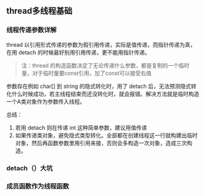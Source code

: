 ## thread多线程基础

### 线程传递参数详解
thread 以引用形式传递的参数为假引用传递，实际是值传递，而指针传递为真，在用 detach 的时候最好别用引用传递，更不能用指针传递。
> 注：thread 的构造函数决定了无论传递什么参数，都是复制的一个临时量，对于临时量要const引用，加了const可以接受右值

参数存在例如 char[] 到 string 的隐式转化时，用了 detach 后，无法预测隐式转化什么时候成功，若主线程结束而还没转化时，就会报错。解决方法就是临时构造一个A类对象作为参数传入线程。

总结：
1. 若用 detach 则在传递 int 这种简单参数，建议用值传递 
2. 如果传递类对象，避免隐式类型转化。全部都在创建线程这一行就构建出临时对象，然后再函数参数里用引用来接，否则会多构造一次对象，造成三次构造。
### detach（）大坑



### 成员函数作为线程函数